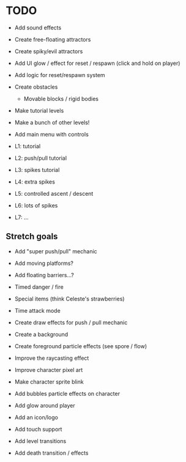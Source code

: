 # TODO

- Add sound effects
- Create free-floating attractors
- Create spiky/evil attractors

- Add UI glow / effect for reset / respawn (click and hold on player)
- Add logic for reset/respawn system

- Create obstacles
  - Movable blocks / rigid bodies

- Make tutorial levels
- Make a bunch of other levels!
- Add main menu with controls

- L1: tutorial
- L2: push/pull tutorial
- L3: spikes tutorial
- L4: extra spikes
- L5: controlled ascent / descent
- L6: lots of spikes
- L7: ...

## Stretch goals

- Add "super push/pull" mechanic
- Add moving platforms?
- Add floating barriers...?
- Timed danger / fire
- Special items (think Celeste's strawberries)
- Time attack mode

- Create draw effects for push / pull mechanic
- Create a background
- Create foreground particle effects (see spore / flow)
- Improve the raycasting effect
- Improve character pixel art
- Make character sprite blink
- Add bubbles particle effects on character
- Add glow around player
- Add an icon/logo

- Add touch support

- Add level transitions
- Add death transition / effects
